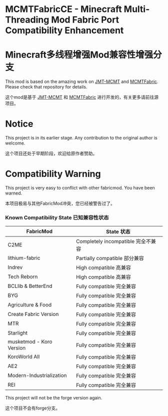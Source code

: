 # MCMTFabricCE - Minecraft Multi-Threading Mod Fabric Port Compatibility Enhancement
# Minecraft多线程增强Mod兼容性增强分支
This mod is based on the amazing work on [JMT-MCMT](https://github.com/jediminer543/JMT-MCMT) and [MCMTFabric](https://github.com/himekifee/MCMTFabric). Please check that repository for details.

这个mod是基于 [JMT-MCMT](https://github.com/jediminer543/JMT-MCMT) 和 [MCMTFabric](https://github.com/himekifee/MCMTFabric) 进行开发的，有关更多请前往源项目。
# Notice
This project is in its earlier stage. Any contribution to the original author is welcome.

这个项目还处于早期阶段，欢迎给原作者赞助。

# Compatibility Warning
This project is very easy to conflict with other fabricmod. You have been warned.

本项目极易与其他FabricMod冲突，您已经被警告过了。
### Known Compatibility State 已知兼容性状态
| FabricMod                | State 状态                      |
|--------------------------|-------------------------------|
| C2ME                     | Completely incompatible 完全不兼容 |
| lithium-fabric           | Partially compatible 部分兼容     |
| Indrev                   | High compatible 高兼容           |
| Tech Reborn              | High compatible 高兼容           |
| BCLlib & BetterEnd       | Fully compatible 完全兼容         |
| BYG                      | Fully compatible 完全兼容         |
| Agriculture & Food       | Fully compatible 完全兼容         |
| Create Fabric Version    | Fully compatible 完全兼容         |
| MTR                      | Fully compatible 完全兼容         |
| Starlight                | Fully compatible 完全兼容         |
| musketmod - Koro Version | Fully compatible 完全兼容         |
| KoroWorld All            | Fully compatible 完全兼容         |
| AE2                      | Fully compatible 完全兼容         |
| Modern-Industrialization | Fully compatible 完全兼容         |
| REI                      | Fully compatible 完全兼容         |

This project will not be the forge version again.

这个项目不会有forge分支。